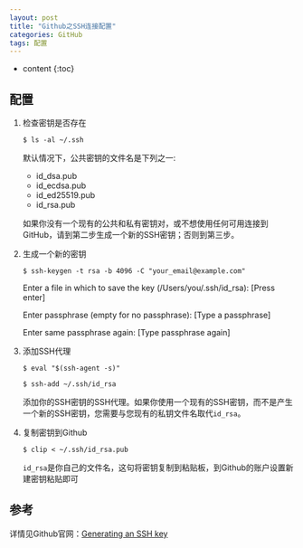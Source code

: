 ```yaml
---
layout: post
title: "Github之SSH连接配置"
categories: GitHub
tags: 配置
---
```


* content
{:toc}




## 配置

1. 检查密钥是否存在

    ```
    $ ls -al ~/.ssh
    ```

    默认情况下，公共密钥的文件名是下列之一:

    * id_dsa.pub
    * id_ecdsa.pub
    * id_ed25519.pub
    * id_rsa.pub

    如果你没有一个现有的公共和私有密钥对，或不想使用任何可用连接到GitHub，请到第二步生成一个新的SSH密钥；否则到第三步。

2. 生成一个新的密钥 
    
    ```
    $ ssh-keygen -t rsa -b 4096 -C "your_email@example.com"
    ```

    Enter a file in which to save the key (/Users/you/.ssh/id_rsa): [Press enter]

    Enter passphrase (empty for no passphrase): [Type a passphrase]

    Enter same passphrase again: [Type passphrase again]

3. 添加SSH代理
    
    ```
    $ eval "$(ssh-agent -s)"
    ```

    ```
    $ ssh-add ~/.ssh/id_rsa
    ```

    添加你的SSH密钥的SSH代理。如果你使用一个现有的SSH密钥，而不是产生一个新的SSH密钥，您需要与您现有的私钥文件名取代`id_rsa`。

4. 复制密钥到Github
    
    ```
    $ clip < ~/.ssh/id_rsa.pub
    ```

    `id_rsa`是你自己的文件名，这句将密钥复制到粘贴板，到Github的账户设置新建密钥粘贴即可

## 参考

详情见Github官网：[Generating an SSH key](https://help.github.com/articles/generating-an-ssh-key/)






